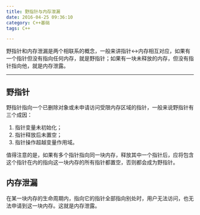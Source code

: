 ```yaml
---
title: 野指针与内存泄漏
date: 2016-04-25 09:36:10
category: C++基础
tags: C++

---
```


野指针和内存泄漏是两个相联系的概念，一般来讲指针<->内存相互对应，如果有一个指针但没有指向任何内存，就是野指针；如果有一块未释放的内存，但没有指针指向他，就是内存泄露。

---

## 野指针

野指针指向一个已删除对象或未申请访问受限内存区域的指针，一般来说野指针有三个成因：
1. 指针变量未初始化；
2. 指针释放后未置空；
3. 指针操作超越变量作用域。

值得注意的是，如果有多个指针指向同一块内存，释放其中一个指针后，应将包含这个指针在内的指向这一块内存的所有指针都置空，否则都会成为野指针。

## 内存泄漏

在某一块内存的生命周期内，指向它的指针全部指向别处时，用户无法访问，也无法申请到这一块内存。这就是内存泄露。

